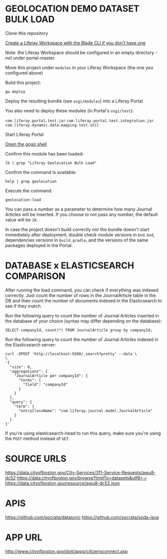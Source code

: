# GEOLOCATION DEMO DATASET BULK LOAD

Clone this repository

[Create a Liferay Workspace with the Blade CLI if you don't have one](https://dev.liferay.com/develop/tutorials/-/knowledge_base/7-0/creating-a-liferay-workspace-with-blade-cli)

Note: the Liferay Workspace should be configured in an empty directory - *not* under portal-master.

Move this project under `modules` in your Liferay Workspace (the one you configured above) 

Build this project:

`gw deploy`

Deploy the resulting bundle (see `osgi/modules`) into a Liferay Portal

You also need to deploy these modules (in Portal's `osgi/test`):

`com.liferay.portal.test.jar`
`com.liferay.portal.test.integration.jar`
`com.liferay.dynamic.data.mapping.test.util`

Start Liferay Portal

[Open the gogo shell](https://dev.liferay.com/develop/reference/-/knowledge_base/7-0/using-the-felix-gogo-shell)

Confirm this module has been loaded:

`lb | grep "Liferay Geolocation Bulk Load"`

Confirm the command is available:

`help | grep geolocation`

Execute the command: 

`geolocation:load`

You can pass a number as a parameter to determine how 
many Journal Articles will be inserted. If you choose to not pass any number, the 
default value will be `10`.

In case the project doesn't build correctly nor the bundle doesn't start 
immediately after deployment, double check module versions in `bnd.bnd`,
dependencies versions in `build.gradle`, 
and the versions of the same packages deployed in the Portal.

# DATABASE x ELASTICSEARCH COMPARISON

After running the load command, you can check if everything was indexed
correctly. Just count the number of rows in the JournalArticle table in the DB
and then count the number of documents indexed in the Elasticsearch to see if
they match.

Run the following query to count the number of Journal Articles inserted in the
database of your choice (syntax may differ depending on the database):

```
SELECT companyId, count(*) FROM JournalArticle group by companyId;
```

Run the following query to count the number of Journal Articles indexed in the
Elasticsearch server:

```
curl -XPOST 'http://localhost:9200/_search?pretty' --data \
\
'{
  "size": 0,
  "aggregations": {
    "JournalArticle per companyId": {
      "terms": {
        "field": "companyId"
      }
    }
  },
  "query": {
    "term": {
      "entryClassName": "com.liferay.journal.model.JournalArticle"
    }
  }
}'
```

If you're using elasticsearch-head to run this query, make sure you're using
the `POST` method instead of `GET`.

# SOURCE URLS

https://data.cityofboston.gov/City-Services/311-Service-Requests/awu8-dc52
https://data.cityofboston.gov/browse?limitTo=datasets&utf8=✓
https://data.cityofboston.gov/resource/awu8-dc52.json

# APIS

https://github.com/socrata/datasync
https://github.com/socrata/soda-java

# APP URL

http://www.cityofboston.gov/doit/apps/citizensconnect.asp

